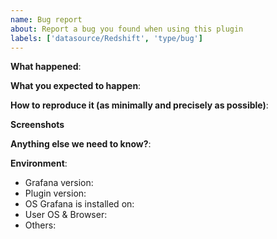 ```yaml
---
name: Bug report
about: Report a bug you found when using this plugin
labels: ['datasource/Redshift', 'type/bug']
---
```


<!--
Please use this template to create your bug report. By providing as much info as possible you help us understand the issue, reproduce it and resolve it for you quicker. Therefore, take a couple of extra minutes to make sure you have provided all info needed.

PROTIP: record your screen and attach it as a gif to showcase the issue.

- Use query inspector to troubleshoot issues: https://bit.ly/2XNF6YS
- How to record and attach gif: https://bit.ly/2Mi8T6K
-->

**What happened**:

**What you expected to happen**:

**How to reproduce it (as minimally and precisely as possible)**:

<!--
Example:

1. Go to '...'
2. Click on '....'
3. Scroll down to '....'
4. See error
-->

**Screenshots**

<!--
If applicable, add screenshots to help explain your problem.
-->

**Anything else we need to know?**:

**Environment**:

- Grafana version:
- Plugin version:
- OS Grafana is installed on:
- User OS & Browser:
- Others:

